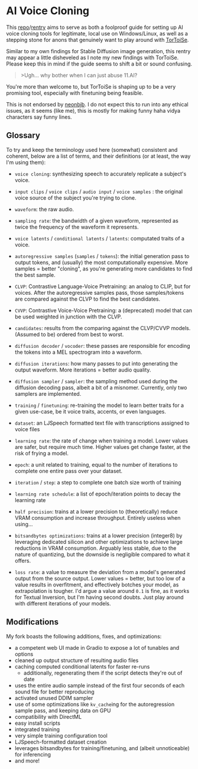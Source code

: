 # AI Voice Cloning

This [repo](https://git.ecker.tech/mrq/ai-voice-cloning)/[rentry](https://rentry.org/AI-Voice-Cloning/) aims to serve as both a foolproof guide for setting up AI voice cloning tools for legitimate, local use on Windows/Linux, as well as a stepping stone for anons that genuinely want to play around with [TorToiSe](https://github.com/neonbjb/tortoise-tts).

Similar to my own findings for Stable Diffusion image generation, this rentry may appear a little disheveled as I note my new findings with TorToiSe. Please keep this in mind if the guide seems to shift a bit or sound confusing.

>\>Ugh... why bother when I can just abuse 11.AI?

You're more than welcome to, but TorToiSe is shaping up to be a very promising tool, especially with finetuning being feasible.

This is not endorsed by [neonbjb](https://github.com/neonbjb/). I do not expect this to run into any ethical issues, as it seems (like me), this is mostly for making funny haha vidya characters say funny lines.

## Glossary

To try and keep the terminology used here (somewhat) consistent and coherent, below are a list of terms, and their definitions (or at least, the way I'm using them):
* `voice cloning`: synthesizing speech to accurately replicate a subject's voice.
* `input clips` / `voice clips` / `audio input` / `voice samples` : the original voice source of the subject you're trying to clone.
* `waveform`: the raw audio.
* `sampling rate`: the bandwidth of a given waveform, represented as twice the frequency of the waveform it represents.
* `voice latents` / `conditional latents` / `latents`: computated traits of a voice.
* `autoregressive samples` (`samples` / `tokens`): the initial generation pass to output tokens, and (usually) the most computationally expensive. More samples = better "cloning", as you're generating more candidates to find the best sample.
* `CLVP`: Contrastive Language-Voice Pretraining: an analog to CLIP, but for voices. After the autoregressive samples pass, those samples/tokens are compared against the CLVP to find the best candidates.
* `CVVP`: Contrastive Voice-Voice Pretraining: a (deprecated) model that can be used weighted in junction with the CLVP.
* `candidates`: results from the comparing against the CLVP/CVVP models. (Assumed to be) ordered from best to worst.
* `diffusion decoder` / `vocoder`: these passes are responsible for encoding the tokens into a MEL spectrogram into a waveform.
* `diffusion iterations`: how many passes to put into generating the output waveform. More iterations = better audio quality.
* `diffusion sampler` / `sampler`: the sampling method used during the diffusion decoding pass, albeit a bit of a misnomer. Currently, only two samplers are implemented.

* `training` / `finetuning`: re-training the model to learn better traits for a given use-case, be it voice traits, accents, or even languages.
* `dataset`: an LJSpeech formatted text file with transcriptions assigned to voice files
* `learning rate`: the rate of change when training a model. Lower values are safer, but require much time. Higher values get change faster, at the risk of frying a model.
* `epoch`: a unit related to training, equal to the number of iterations to complete one entire pass over your dataset.
* `iteration` / `step`: a step to complete one batch size worth of training
* `learning rate schedule`: a list of epoch/iteration points to decay the learning rate
* `half precision`: trains at a lower precision to (theoretically) reduce VRAM consumption and increase throughput. Entirely useless when using...
* `bitsandbytes optimizations`: trains at a lower precision (integer8) by leveraging dedicated silicon and other optimizations to achieve large reductions in VRAM consumption. Arguably less stable, due to the nature of quantizing, but the downside is negligible compared to what it offers.
* `loss rate`: a value to measure the deviation from a model's generated output from the source output. Lower values = better, but too low of a value results in overfitment, and effectively botches your model, as extrapolation is tougher. I'd argue a value around `0.1` is fine, as it works for Textual Inversion, but I'm having second doubts. Just play around with different iterations of your models.

## Modifications

My fork boasts the following additions, fixes, and optimizations:
* a competent web UI made in Gradio to expose a lot of tunables and options
* cleaned up output structure of resulting audio files
* caching computed conditional latents for faster re-runs
	- additionally, regenerating them if the script detects they're out of date
* uses the entire audio sample instead of the first four seconds of each sound file for better reproducing
* activated unused DDIM sampler
* use of some optimizations like `kv_cache`ing for the autoregression sample pass, and keeping data on GPU 
* compatibility with DirectML
* easy install scripts
* integrated training
* very simple training configuration tool
* LJSpeech-formatted dataset creation
* leverages bitsandbytes for training/finetuning, and (albeit unnoticeable) for inferencing
* and more!